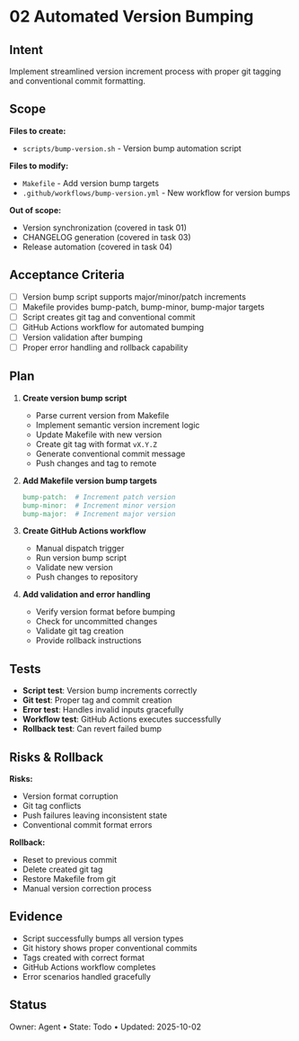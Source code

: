 # 02 Automated Version Bumping

## Intent
Implement streamlined version increment process with proper git tagging and conventional commit formatting.

## Scope
**Files to create:**
- `scripts/bump-version.sh` - Version bump automation script

**Files to modify:**
- `Makefile` - Add version bump targets
- `.github/workflows/bump-version.yml` - New workflow for version bumps

**Out of scope:**
- Version synchronization (covered in task 01)
- CHANGELOG generation (covered in task 03)
- Release automation (covered in task 04)

## Acceptance Criteria
- [ ] Version bump script supports major/minor/patch increments
- [ ] Makefile provides bump-patch, bump-minor, bump-major targets
- [ ] Script creates git tag and conventional commit
- [ ] GitHub Actions workflow for automated bumping
- [ ] Version validation after bumping
- [ ] Proper error handling and rollback capability

## Plan
1. **Create version bump script**
   - Parse current version from Makefile
   - Implement semantic version increment logic
   - Update Makefile with new version
   - Create git tag with format `vX.Y.Z`
   - Generate conventional commit message
   - Push changes and tag to remote

2. **Add Makefile version bump targets**
   ```makefile
   bump-patch:  # Increment patch version
   bump-minor:  # Increment minor version
   bump-major:  # Increment major version
   ```

3. **Create GitHub Actions workflow**
   - Manual dispatch trigger
   - Run version bump script
   - Validate new version
   - Push changes to repository

4. **Add validation and error handling**
   - Verify version format before bumping
   - Check for uncommitted changes
   - Validate git tag creation
   - Provide rollback instructions

## Tests
- **Script test**: Version bump increments correctly
- **Git test**: Proper tag and commit creation
- **Error test**: Handles invalid inputs gracefully
- **Workflow test**: GitHub Actions executes successfully
- **Rollback test**: Can revert failed bump

## Risks & Rollback
**Risks:**
- Version format corruption
- Git tag conflicts
- Push failures leaving inconsistent state
- Conventional commit format errors

**Rollback:**
- Reset to previous commit
- Delete created git tag
- Restore Makefile from git
- Manual version correction process

## Evidence
- Script successfully bumps all version types
- Git history shows proper conventional commits
- Tags created with correct format
- GitHub Actions workflow completes
- Error scenarios handled gracefully

## Status
Owner: Agent • State: Todo • Updated: 2025-10-02
